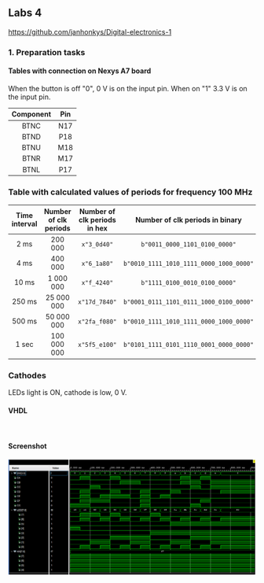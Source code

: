 ## Labs 4

https://github.com/janhonkys/Digital-electronics-1

### 1. Preparation tasks
#### Tables with connection on Nexys A7 board
When the button is off "0", 0 V is on the input pin. When on "1" 3.3 V is on the input pin. 

| **Component** | **Pin** |
| :-: | :-: |
| BTNC | N17 |
| BTND | P18 |
| BTNU | M18 |
| BTNR | M17 |
| BTNL | P17 |

### Table with calculated values of periods for frequency 100 MHz

| **Time interval** | **Number of clk periods** | **Number of clk periods in hex** | **Number of clk periods in binary** |
| :-: | :-: | :-: | :-: |
| 2&nbsp;ms | 200 000 | `x"3_0d40"` | `b"0011_0000_1101_0100_0000"` |
| 4&nbsp;ms | 400 000 | `x"6_1a80"` | `b"0010_1111_1010_1111_0000_1000_0000"` |
| 10&nbsp;ms | 1 000 000 | `x"f_4240"` | `b"1111_0100_0010_0100_0000"` |
| 250&nbsp;ms | 25 000 000 | `x"17d_7840"` | `b"0001_0111_1101_0111_1000_0100_0000"` |
| 500&nbsp;ms | 50 000 000 | `x"2fa_f080"` | `b"0010_1111_1010_1111_0000_1000_0000"` |
| 1&nbsp;sec | 100 000 000 | `x"5f5_e100"` | `b"0101_1111_0101_1110_0001_0000_0000"` |

### Cathodes
LEDs light is ON, cathode is low, 0 V.




#### VHDL
```vhdl
 
```
#### Screenshot

![Screenshot](/Labs/04-segment/Images/led.png)
